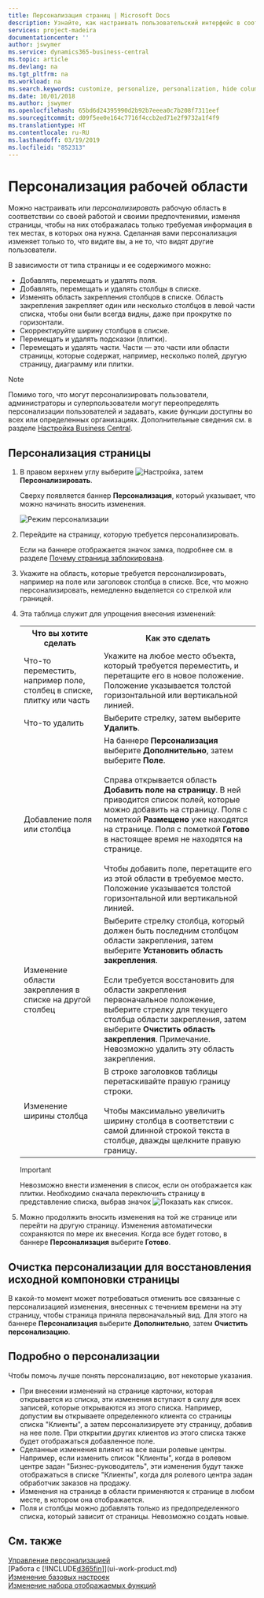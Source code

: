 ```yaml
---
title: Персонализация страниц | Microsoft Docs
description: Узнайте, как настраивать пользовательский интерфейс в соответствии с вашим способом работы.
services: project-madeira
documentationcenter: ''
author: jswymer
ms.service: dynamics365-business-central
ms.topic: article
ms.devlang: na
ms.tgt_pltfrm: na
ms.workload: na
ms.search.keywords: customize, personalize, personalization, hide columns, remove fields, move fields
ms.date: 10/01/2018
ms.author: jswymer
ms.openlocfilehash: 65bd6d24395990d2b92b7eeea0c7b208f7311eef
ms.sourcegitcommit: d09f5ee0e164c7716f4ccb2ed71e2f9732a1f4f9
ms.translationtype: HT
ms.contentlocale: ru-RU
ms.lasthandoff: 03/19/2019
ms.locfileid: "852313"
---
```

# <a name="personalizing-your-workspace"></a>Персонализация рабочей области
<!--NAV in the Web client-->
Можно настраивать или *персонализировать* рабочую область в соответствии со своей работой и своими предпочтениями, изменяя страницы, чтобы на них отображалась только требуемая информация в тех местах, в которых она нужна. Сделанная вами персонализация изменяет только то, что видите вы, а не то, что видят другие пользователи.

В зависимости от типа страницы и ее содержимого можно:

-   Добавлять, перемещать и удалять поля.
-   Добавлять, перемещать и удалять столбцы в списке.
-   Изменять область закрепления столбцов в списке. Область закрепления закрепляет один или несколько столбцов в левой части списка, чтобы они были всегда видны, даже при прокрутке по горизонтали.
-   Скорректируйте ширину столбцов в списке.
-   Перемещать и удалять подсказки (плитки).
-   Перемещать и удалять части. Части — это части или области страницы, которые содержат, например, несколько полей, другую страницу, диаграмму или плитки.

> [!NOTE]
> Помимо того, что могут персонализировать пользователи, администраторы и суперпользователи могут переопределять персонализации пользователей и задавать, какие функции доступны во всех или определенных организациях. Дополнительные сведения см. в разделе [Настройка Business Central](ui-customizing-overview.md). 

## <a name="to-personalize-a-page"></a>Персонализация страницы

1. В правом верхнем углу выберите ![Настройка](media/ui-experience/settings_icon_small.png "Значок настроек для ролевого центра"), затем **Персонализировать**.

    Сверху появляется баннер **Персонализация**, который указывает, что можно начинать вносить изменения.

    ![Режим персонализации](media/ui_personalize_mode_small.png "Режим персонализации")

2.  Перейдите на страницу, которую требуется персонализировать.

    Если на баннере отображается значок замка, подробнее см. в разделе [Почему страница заблокирована](ui-personalization-locked.md).

3.  Укажите на область, которые требуется персонализировать, например на поле или заголовок столбца в списке. Все, что можно персонализировать, немедленно выделяется со стрелкой или границей.
<!--
    -  If a component can be personalized, an arrow head (![Personalization indicator arrow left](media/ui_personalize_arrow_left.png "Personalization indicator arrow left") or ![Personalization indicator arrow down](media/ui_personalize_arrow_down.png "Personalization indicator arrow down")) appears.
    -   If the component is a part, the extent of the part is indicated by a border.
    -   The freeze pane in a list is indicated by a vertical line along the entire right-side of the last column of the freeze pane.
    -->

4.  Эта таблица служит для упрощения внесения изменений:     <table>
        <tr><th>Что вы хотите сделать</td><th>Как это сделать</th></tr>
        <tr><td>Что-то переместить, например поле, столбец в списке, плитку или часть</td><td> Укажите на любое место объекта, который требуется переместить, и перетащите его в новое положение. Положение указывается толстой горизонтальной или вертикальной линией.</td></tr>
        <tr><td>Что-то удалить</td><td>Выберите стрелку, затем выберите <b>Удалить</b>. </td></tr>
        <tr><td>Добавление поля или столбца</td><td>На баннере <b>Персонализация</b> выберите <b>Дополнительно</b>, затем выберите <b>Поле</b>.<br /></br>Справа открывается область <b>Добавить поле на страницу</b>. В ней приводится список полей, которые можно добавить на страницу. Поля с пометкой <b>Размещено</b> уже находятся на странице. Поля с пометкой <b>Готово</b> в настоящее время не находятся на странице.<br /></br>Чтобы добавить поле, перетащите его из этой области в требуемое место. Положение указывается толстой горизонтальной или вертикальной линией.</td></tr>
        <tr><td>Изменение области закрепления в списке на другой столбец</td><td>Выберите стрелку столбца, который должен быть последним столбцом области закрепления, затем выберите <b>Установить область закрепления</b>.<br /><br/>Если требуется восстановить для области закрепления первоначальное положение, выберите стрелку для текущего столбца области закрепления, затем выберите <b>Очистить область закрепления</b>. Примечание. Невозможно удалить эту область закрепления.</td></tr>
        <tr><td>Изменение ширины столбца</td><td>В строке заголовков таблицы перетаскивайте правую границу строки. <br /><br />Чтобы максимально увеличить ширину столбца в соответствии с самой длинной строкой текста в столбце, дважды щелкните правую границу.</td></tr>
      </table>

    > [!IMPORTANT]  
    >   Невозможно внести изменения в список, если он отображается как плитки. Необходимо сначала переключить страницу в представление списка, выбрав значок ![Показать как список](media/ui_show_as_list_icon.png "Показать как список").

5.  Можно продолжить вносить изменения на той же странице или перейти на другую страницу. Изменения автоматически сохраняются по мере их внесения. Когда все будет готово, в баннере **Персонализация** выберите **Готово**.

## <a name="clear-personalization-to-change-a-page-back-to-its-original-layout"></a>Очистка персонализации для восстановления исходной компоновки страницы
В какой-то момент может потребоваться отменить все связанные с персонализацией изменения, внесенных с течением времени на эту страницу, чтобы страница приняла первоначальный вид. Для этого на баннере **Персонализация** выберите **Дополнительно**, затем **Очистить персонализацию**.

## <a name="personalization-in-detail"></a>Подробно о персонализации
Чтобы помочь лучше понять персонализацию, вот некоторые указания.  
-   При внесении изменений на странице карточки, которая открывается из списка, эти изменения вступают в силу для всех записей, которые открываются из этого списка. Например, допустим вы открываете определенного клиента со страницы списка "Клиенты", а затем персонализируете эту страницу, добавив на нее поле. При открытии других клиентов из этого списка также будет отображаться добавленное поле.
-   Сделанные изменения влияют на все ваши ролевые центры. Например, если изменить список "Клиенты", когда в ролевом центре задан "Бизнес-руководитель", эти изменения будут также отображаться в списке "Клиенты", когда для ролевого центра задан обработчик заказов на продажу.
-   Изменения на странице в области применяются к странице в любом месте, в котором она отображается.  
-   Поля и столбцы можно добавлять только из предопределенного списка, который зависит от страницы. Невозможно создать новые.

## <a name="see-also"></a>См. также
[Управление персонализацией](ui-personalization-manage.md)  
[Работа с [!INCLUDE[d365fin](includes/d365fin_md.md)]](ui-work-product.md)  
[Изменение базовых настроек](ui-change-basic-settings.md)  
[Изменение набора отображаемых функций](ui-experiences.md)  
